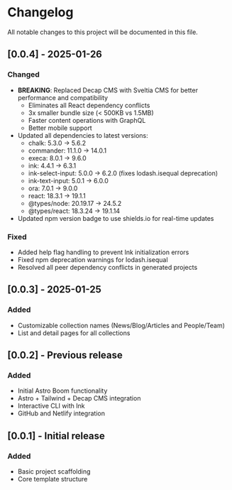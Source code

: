 # Changelog

All notable changes to this project will be documented in this file.

## [0.0.4] - 2025-01-26

### Changed
- **BREAKING**: Replaced Decap CMS with Sveltia CMS for better performance and compatibility
  - Eliminates all React dependency conflicts
  - 3x smaller bundle size (< 500KB vs 1.5MB)
  - Faster content operations with GraphQL
  - Better mobile support
- Updated all dependencies to latest versions:
  - chalk: 5.3.0 → 5.6.2
  - commander: 11.1.0 → 14.0.1
  - execa: 8.0.1 → 9.6.0
  - ink: 4.4.1 → 6.3.1
  - ink-select-input: 5.0.0 → 6.2.0 (fixes lodash.isequal deprecation)
  - ink-text-input: 5.0.1 → 6.0.0
  - ora: 7.0.1 → 9.0.0
  - react: 18.3.1 → 19.1.1
  - @types/node: 20.19.17 → 24.5.2
  - @types/react: 18.3.24 → 19.1.14
- Updated npm version badge to use shields.io for real-time updates

### Fixed
- Added help flag handling to prevent Ink initialization errors
- Fixed npm deprecation warnings for lodash.isequal
- Resolved all peer dependency conflicts in generated projects

## [0.0.3] - 2025-01-25

### Added
- Customizable collection names (News/Blog/Articles and People/Team)
- List and detail pages for all collections

## [0.0.2] - Previous release

### Added
- Initial Astro Boom functionality
- Astro + Tailwind + Decap CMS integration
- Interactive CLI with Ink
- GitHub and Netlify integration

## [0.0.1] - Initial release

### Added
- Basic project scaffolding
- Core template structure